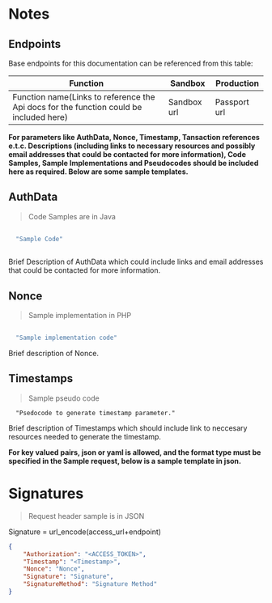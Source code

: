 
# Notes 

## Endpoints

Base endpoints for this documentation can be referenced from this table:

|Function|Sandbox|Production|
|---|---|---|
|Function name(Links to reference the Api docs for the function could be included here)| Sandbox url | Passport url  |

**For parameters like AuthData, Nonce, Timestamp, Tansaction references e.t.c. Descriptions (including links to necessary resources and possibly email addresses that could be contacted for more information), Code Samples, Sample Implementations and Pseudocodes should be included here as required. Below are some sample templates.**

## AuthData

> Code Samples are in Java

```java
  
  "Sample Code"
  
```

Brief Description of AuthData which could include links and email addresses that could be contacted for more information.


## Nonce

> Sample implementation in PHP

```php
	
  "Sample implementation code"

```
Brief description of Nonce.

## Timestamps


> Sample pseudo code

```
  "Psedocode to generate timestamp parameter."

```
Brief description of Timestamps which should include link to neccesary resources needed to generate the timestamp.

<!-- ## Transaction References

 <a id="transaction-references"></a>

 > Implementation

 ```
    
    "Sample Implementation"
    
 ```

 Brief description of Transaction reference. -->

**For key valued pairs, json or yaml is allowed, and the format type must be specified in the Sample request, below is a sample template in json.**

# Signatures

> Request header sample is in JSON

Signature = url_encode(access_url+endpoint)
```json
{
    "Authorization": "<ACCESS_TOKEN>",
    "Timestamp": "<Timestamp>",
    "Nonce": "Nonce",
    "Signature": "Signature",
    "SignatureMethod": "Signature Method"
}
```


